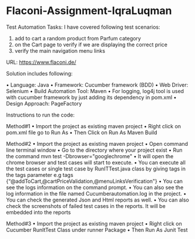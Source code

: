 # Flaconi-Assignment-IqraLuqman

Test Automation Tasks:
I have covered following test scenarios:
1. add to cart a random product from Parfum category
2. on the Cart page to verify if we are displaying the correct price
3. verify the main navigation menu links

URL: https://www.flaconi.de/

Solution includes following:

• Language: Java
• Framework: Cucumber framework (BDD)
• Web Driver: Selenium
• Build Automation Tool: Maven
• For logging, log4j tool is used with cucumber framework by just adding its dependency in pom.xml
• Design Approach: PageFactory

Instructions to run the code:

Method#1
• Import the project as existing maven project
• Right click on pom.xml file go to Run As
• Then Click on Run As Maven Build

Method#2
• Import the project as existing maven project
• Open command line terminal window
• Go to the directory where your project exist
• Run the command mvn test -Dbrowser="googlechrome"
• It will open the chrome browser and test cases will start to execute.
• You can execute all the test cases or single test case by RunITTest.java class by
giving tags in the tags parameter e.g
tags {“@addToCart,@cartPriceValidation,@menuLinksVerification"}
• You can see the logs information on the command prompt.
• You can also see the log information in the file named Cucumberautomation.log in the project.
• You can check the generated Json and Html reports as well.
• You can also check the screenshots of failed test cases in the reports. It will be
embedded into the reports

Method#3
• Import the project as existing maven project
• Right click on Cucumber RunItTest Class under runner Package
• Then Run As Junit Test


